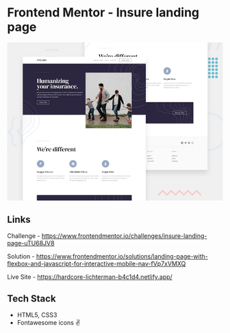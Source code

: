 # Frontend Mentor - Insure landing page

![Design preview for the Insure landing page coding challenge](./design/desktop-preview.jpg)

## Links
Challenge - https://www.frontendmentor.io/challenges/insure-landing-page-uTU68JV8

Solution - https://www.frontendmentor.io/solutions/landing-page-with-flexbox-and-javascript-for-interactive-mobile-nav-fVp7xVMXQ

Live Site - https://hardcore-lichterman-b4c1d4.netlify.app/

## Tech Stack
- HTML5, CSS3
- Fontawesome icons ✌️
